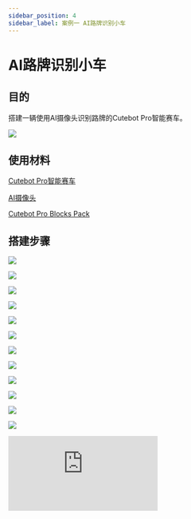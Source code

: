 ```yaml
---
sidebar_position: 4
sidebar_label: 案例一 AI路牌识别小车
---
```


# AI路牌识别小车

## 目的


搭建一辆使用AI摄像头识别路牌的Cutebot Pro智能赛车。


![](https://wiki-media-ef.oss-cn-hongkong.aliyuncs.com/docs/microbit/microbit-smart-car/microbit-smart-cutebot-pro/cases-libraries/extended-case/images/cutebot-pro-extended-case-01-01.png)


## 使用材料


[Cutebot Pro智能赛车](https://www.elecfreaks.com/elecfreaks-smart-cutebot-pro-programming-robot-car-for-micro-bit.html)

[AI摄像头](https://www.elecfreaks.com/elecfreaks-smart-ai-lens-kit.html)

[Cutebot Pro Blocks Pack](https://shop.elecfreaks.com/products/elecfreaks-cutebot-pro-blocks-pack)


## 搭建步骤

![](https://wiki-media-ef.oss-cn-hongkong.aliyuncs.com/docs/microbit/microbit-smart-car/microbit-smart-cutebot-pro/cases-libraries/extended-pack/cutebot-pro-blocks-pack/images/cutebot-pro-blocks-pack-step-01-01.png)

![](https://wiki-media-ef.oss-cn-hongkong.aliyuncs.com/docs/microbit/microbit-smart-car/microbit-smart-cutebot-pro/cases-libraries/extended-pack/cutebot-pro-blocks-pack/images/cutebot-pro-blocks-pack-step-01-02.png)

![](https://wiki-media-ef.oss-cn-hongkong.aliyuncs.com/docs/microbit/microbit-smart-car/microbit-smart-cutebot-pro/cases-libraries/extended-pack/cutebot-pro-blocks-pack/images/cutebot-pro-blocks-pack-step-01-03.png)

![](https://wiki-media-ef.oss-cn-hongkong.aliyuncs.com/docs/microbit/microbit-smart-car/microbit-smart-cutebot-pro/cases-libraries/extended-pack/cutebot-pro-blocks-pack/images/cutebot-pro-blocks-pack-step-01-04.png)

![](https://wiki-media-ef.oss-cn-hongkong.aliyuncs.com/docs/microbit/microbit-smart-car/microbit-smart-cutebot-pro/cases-libraries/extended-pack/cutebot-pro-blocks-pack/images/cutebot-pro-blocks-pack-step-01-05.png)

![](https://wiki-media-ef.oss-cn-hongkong.aliyuncs.com/docs/microbit/microbit-smart-car/microbit-smart-cutebot-pro/cases-libraries/extended-pack/cutebot-pro-blocks-pack/images/cutebot-pro-blocks-pack-step-01-06.png)

![](https://wiki-media-ef.oss-cn-hongkong.aliyuncs.com/docs/microbit/microbit-smart-car/microbit-smart-cutebot-pro/cases-libraries/extended-pack/cutebot-pro-blocks-pack/images/cutebot-pro-blocks-pack-step-01-07.png)

![](https://wiki-media-ef.oss-cn-hongkong.aliyuncs.com/docs/microbit/microbit-smart-car/microbit-smart-cutebot-pro/cases-libraries/extended-pack/cutebot-pro-blocks-pack/images/cutebot-pro-blocks-pack-step-01-08.png)

![](https://wiki-media-ef.oss-cn-hongkong.aliyuncs.com/docs/microbit/microbit-smart-car/microbit-smart-cutebot-pro/cases-libraries/extended-pack/cutebot-pro-blocks-pack/images/cutebot-pro-blocks-pack-step-01-09.png)

![](https://wiki-media-ef.oss-cn-hongkong.aliyuncs.com/docs/microbit/microbit-smart-car/microbit-smart-cutebot-pro/cases-libraries/extended-pack/cutebot-pro-blocks-pack/images/cutebot-pro-blocks-pack-step-01-10.png)

![](https://wiki-media-ef.oss-cn-hongkong.aliyuncs.com/docs/microbit/microbit-smart-car/microbit-smart-cutebot-pro/cases-libraries/extended-pack/cutebot-pro-blocks-pack/images/cutebot-pro-blocks-pack-step-01-11.png)

![](https://wiki-media-ef.oss-cn-hongkong.aliyuncs.com/docs/microbit/microbit-smart-car/microbit-smart-cutebot-pro/cases-libraries/extended-pack/cutebot-pro-blocks-pack/images/cutebot-pro-blocks-pack-step-01-12.png)

<div
    style={{
        position: 'relative',
        paddingBottom: '60%',
        overflow: 'hidden',
    }}
>
    <iframe
        src="https://wiki-media-ef.oss-cn-hongkong.aliyuncs.com/docs/microbit/microbit-smart-car/microbit-smart-cutebot-pro/extended-pack/cutebot-pro-blocks-pack/cutebot-pro-block-pack-step.pdf"
        frameborder="0"
        sandbox="allow-popups allow-forms allow-scripts allow-same-origin"
        style={{
            position: 'absolute',
            width: '100%',
            height: '100%',
        }}
    />
</div>

## 硬件连接

将AI摄像头连接到Cutebot Pro智能赛车的IIC端口。

![](https://wiki-media-ef.oss-cn-hongkong.aliyuncs.com/docs/microbit/microbit-smart-car/microbit-smart-cutebot-pro/cases-libraries/extended-case/images/cutebot-pro-extended-case-01-02.png)


## 软件

[微软makecode](https://makecode.microbit.org/#)


## 编程


为了给Cutebot Pro智能赛车编程，我们需要添加一个扩展库。在代码抽屉底部找到`扩展`，并点击它。

![](https://wiki-media-ef.oss-cn-hongkong.aliyuncs.com/docs/microbit/microbit-smart-car/microbit-smart-cutebot-pro/cases-libraries/extended-pack/cutebot-pro-blocks-pack/images/cutebot-pro-blocks-pack-add-extensions-01.png)

这时会弹出一个对话框，搜索`CutebotPro`，然后点击下载这个代码库。

![](https://wiki-media-ef.oss-cn-hongkong.aliyuncs.com/docs/microbit/microbit-smart-car/microbit-smart-cutebot-pro/cases-libraries/extended-pack/cutebot-pro-blocks-pack/images/cutebot-pro-blocks-pack-add-extensions-02.png)

为了给AI摄像头编程，我们需要添加一个扩展库。在代码抽屉底部找到`扩展`，并点击它。这时会弹出一个对话框，搜索`PlanetX-AI`，然后点击下载这个代码库。

![](https://wiki-media-ef.oss-cn-hongkong.aliyuncs.com/docs/microbit/microbit-smart-car/microbit-smart-cutebot-pro/cases-libraries/extended-pack/cutebot-pro-blocks-pack/images/cutebot-pro-blocks-pack-add-extensions-03.png)


## 示例程序

`当开机时`初始化AI摄像头，并`设置为卡片识别模式`；

`当按钮A被按下时`设置小车`以30%的速度向前行驶`；

在`无限循环`中，`获取一帧图像`,当`识别到图像为向右转`并且`卡片尺寸大于100`时，`设置小车向右转90°`。

![](https://wiki-media-ef.oss-cn-hongkong.aliyuncs.com/docs/microbit/microbit-smart-car/microbit-smart-cutebot-pro/cases-libraries/extended-case/images/cutebot-pro-extended-case-01-06.png)


### 程序

请参考程序连接：[https://makecode.microbit.org/_aRxCqsMuY8iq](https://makecode.microbit.org/_aRxCqsMuY8iq)

你也可以通过以下网页直接下载程序。

<div
    style={{
        position: 'relative',
        paddingBottom: '60%',
        overflow: 'hidden',
    }}
>
    <iframe
        src="https://makecode.microbit.org/_aRxCqsMuY8iq"
        frameborder="0"
        sandbox="allow-popups allow-forms allow-scripts allow-same-origin"
        style={{
            position: 'absolute',
            width: '100%',
            height: '100%',
        }}
    />
</div>

## 结论


按下按键A后，小车向前行驶，当遇到向右转的路牌时，自动右转90°，并停止行驶。

![](https://wiki-media-ef.oss-cn-hongkong.aliyuncs.com/docs/microbit/microbit-smart-car/microbit-smart-cutebot-pro/cases-libraries/extended-case/images/cutebot-pro-extended-case-01.gif)


## 扩展知识

*** AI路牌识别的应用及发展 ***

AI路牌识别是一种基于人工智能技术的图像识别应用，用于检测、识别和理解道路上的交通路牌。以下是AI路牌识别的应用和发展方面的一些关键点：

交通管理：AI路牌识别可以帮助交通管理部门监测道路上的交通标志和路牌情况。它可以自动检测和识别交通标志，提供实时的交通信息和指示，帮助驾驶员和行人遵守交通规则和导航。

自动驾驶：在自动驾驶车辆的发展中，AI路牌识别是关键技术之一。它可以帮助自动驾驶车辆辨识和理解道路上的交通标志和指示，以便做出相应的决策和行驶计划。

导航和路径规划：AI路牌识别可以用于实时导航系统，帮助司机和行人确定正确的行驶方向和路径规划。它可以识别路牌上的道路名称、交叉口指示和限速信息，为用户提供准确的导航指引。

城市规划和交通优化：AI路牌识别可以为城市规划和交通优化提供宝贵的数据。通过分析和识别路牌信息，可以了解道路网络的结构、交通流量和交通状况，从而优化交通规划、改善道路设施和提升城市交通效率。

安全监控：AI路牌识别可以用于交通安全监控系统。它可以实时监测道路上的交通标志和路牌，检测异常情况，例如损坏的路牌或缺失的标志。这有助于及时修复和维护交通设施，确保道路的安全性和可靠性。

AI路牌识别的发展已经取得了显著进展，主要得益于深度学习和计算机视觉技术的不断发展。随着算法的不断优化和硬件的提升，AI路牌识别的准确性和实时性得到了显著提升。未来，预计AI路牌识别将进一步发展，更加智能化和全面化，为交通管理、自动驾驶和城市规划等领域带来更多的便利和效益。

